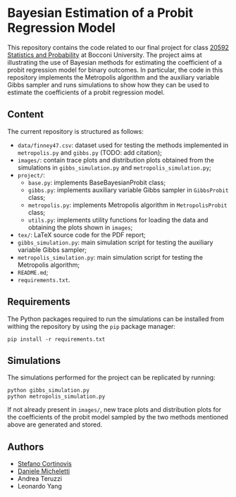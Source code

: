 # Bayesian Estimation of a Probit Regression Model

This repository contains the code related to our final project for class [20592 Statistics and Probability](http://didattica.unibocconi.it/ts/tsn_anteprima.php?cod_ins=20592&anno=2021&IdPag=6352) at Bocconi University. The project aims at illustrating the use of Bayesian methods for estimating the coefficient of a probit regression model for binary outcomes. In particular, the code in this repository implements the Metropolis algorithm and the auxiliary variable Gibbs sampler and runs simulations to show how they can be used to estimate the coefficients of a probit regression model.

## Content

The current repository is structured as follows:
- `data/finney47.csv`: dataset used for testing the methods implemented in `metropolis.py` and `gibbs.py` (TODO: add citation);
- `images/`: contain trace plots and distribution plots obtained from the simulations in `gibbs_simulation.py` and `metropolis_simulation.py`;
- `project/`:
    - `base.py`: implements BaseBayesianProbit class;
    - `gibbs.py`: implements auxiliary variable Gibbs sampler in `GibbsProbit` class;
    - `metropolis.py`: implements Metropolis algorithm in `MetropolisProbit` class;
    - `utils.py`: implements utility functions for loading the data and obtaining the plots shown in `images`;
- `tex/`: LaTeX source code for the PDF report;
- `gibbs_simulation.py`: main simulation script for testing the auxiliary variable Gibbs sampler;
- `metropolis_simulation.py`: main simulation script for testing the Metropolis algorithm;
- `README.md`;
- `requirements.txt`.

## Requirements

The Python packages required to run the simulations can be installed from withing the repository by using the `pip` package manager:

```console
pip install -r requirements.txt
```
## Simulations

The simulations performed for the project can be replicated by running:

```
python gibbs_simulation.py
python metropolis_simulation.py
```

If not already present in `images/`, new trace plots and distribution plots for the coefficients of the probit model sampled by the two methods mentioned above are generated and stored.

## Authors

- [Stefano Cortinovis](https://github.com/scortino)
- [Daniele Micheletti](https://github.com/danielemiche)
- Andrea Teruzzi
- Leonardo Yang